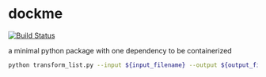 # dockme

[![Build Status](https://travis-ci.com/kmayerb/dockme.svg?branch=master)](https://travis-ci.com/kmayerb/dockme)

a minimal python package with one dependency to be containerized


```bash
python transform_list.py --input ${input_filename} --output ${output_filename}
```